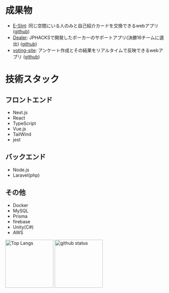 # 成果物

- [E-SInt](https://self-introduction-app.vercel.app/): 同じ空間にいる人のみと自己紹介カードを交換できるwebアプリ ([github](https://github.com/Hasegawa-Akito/self-introduction-app))
- [Dealer](https://p-dealer.com/start): JPHACKSで開発したポーカーのサポートアプリ(決勝16チームに選出) ([github](https://github.com/tokyo-azisai-paradise/poker-mahjong-calculation))
- [voting-site](https://voting-site-76b5a.web.app/): アンケート作成とその結果をリアルタイムで反映できるwebアプリ ([github](https://github.com/Hasegawa-Akito/voting-ts-react))

# 技術スタック
## フロントエンド
- Next.js
- React
- TypeScript
- Vue.js
- TailWind
- jest
## バックエンド
- Node.js
- Laravel(php)
## その他
- Docker
- MySQL
- Prisma
- firebase
- Unity(C#)
- AWS

<p align="left"> 
  <img alt="Top Langs" height="150px" src="https://github-readme-stats.vercel.app/api/top-langs/?username=haseaki-poip&layout=compact&show_icons=true&theme=onedark" />
  <img alt="github status" height="150px" src="https://github-readme-stats.vercel.app/api?username=haseaki-poip&theme=onedark&show_icons=ture" />
</p>
